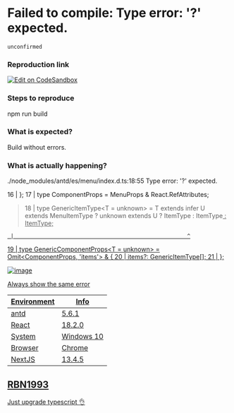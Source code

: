 # Failed to compile: Type error: '?' expected.

`unconfirmed`

### Reproduction link

[![Edit on CodeSandbox](https://codesandbox.io/static/img/play-codesandbox.svg)](https://codesandbox.io/p/sandbox/nostalgic-galileo-yw95vx?file=%2Fapp%2Fpage.tsx%3A8%2C39)

### Steps to reproduce

npm run build

### What is expected?

Build without errors.

### What is actually happening?

./node_modules/antd/es/menu/index.d.ts:18:55
Type error: '?' expected.

16 | };
17 | type ComponentProps = MenuProps & React.RefAttributes<MenuRef>;

> 18 | type GenericItemType<T = unknown> = T extends infer U extends MenuItemType ? unknown extends U ? ItemType : ItemType<U> : ItemType;

     |                                                       ^

19 | type GenericComponentProps<T = unknown> = Omit<ComponentProps, 'items'> & {
20 | items?: GenericItemType<T>[];
21 | };

![image](https://github.com/ant-design/ant-design/assets/22419570/613f29c3-a8ef-42a1-b772-203730e313d0)

Always show the same error

| Environment | Info       |
| ----------- | ---------- |
| antd        | 5.6.1      |
| React       | 18.2.0     |
| System      | Windows 10 |
| Browser     | Chrome     |
| NextJS      | 13.4.5     |

<!-- generated by ant-design-issue-helper. DO NOT REMOVE -->

## RBN1993

Just upgrade typescript 👌
